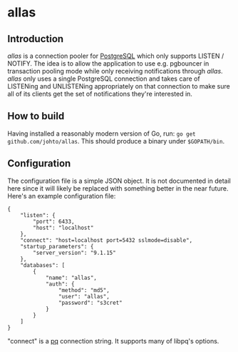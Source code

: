 allas
=====

Introduction
------------

_allas_ is a connection pooler for [PostgreSQL](http://www.postgresql.org)
which only supports LISTEN / NOTIFY.  The idea is to allow the application to
use e.g. pgbouncer in transaction pooling mode while only receiving
notifications through _allas_.  _allas_ only uses a single PostgreSQL
connection and takes care of LISTENing and UNLISTENing appropriately on that
connection to make sure all of its clients get the set of notifications they're
interested in.

How to build
------------

Having installed a reasonably modern version of Go, run: `go get
github.com/johto/allas`.  This should produce a binary under `$GOPATH/bin`.

Configuration
-------------

The configuration file is a simple JSON object.  It is not documented in detail
here since it will likely be replaced with something better in the near future.
Here's an example configuration file:

```
{
    "listen": {
        "port": 6433,
        "host": "localhost"
    },
    "connect": "host=localhost port=5432 sslmode=disable",
    "startup_parameters": {
        "server_version": "9.1.15"
    },
    "databases": [
        {
            "name": "allas",
            "auth": {
                "method": "md5",
				"user": "allas",
				"password": "s3cret"
            }
        }
    ]
}
```

"connect" is a [pq](http://godoc.org/github.com/lib/pq) connection string.  It
supports many of libpq's options.
